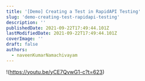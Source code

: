 ```yaml
---
title: '[Demo] Creating a Test in RapidAPI Testing'
slug: 'demo-creating-test-rapidapi-testing'
description: ''
publishedDate: 2021-09-22T17:49:44.101Z
lastModifiedDate: 2021-09-22T17:49:44.101Z
coverImage: ''
draft: false
authors:
  - naveenKumarNamachivayam
---
```


!(https://youtu.be/yCE7QvwG1-c?t=623)
